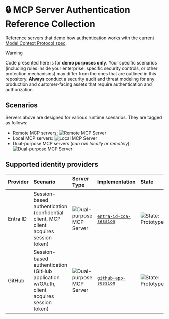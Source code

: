 # 🔒 MCP Server Authentication Reference Collection

Reference servers that demo how authentication works with the current [Model Context Protocol spec](https://spec.modelcontextprotocol.io/specification/2025-03-26/basic/authorization/).

>[!WARNING]
>Code presented here is for **demo purposes only**. Your specific scenarios (including rules inside your enterprise, specific security controls, or other protection mechanisms) may differ from the ones that are outlined in this repository. **Always** conduct a security audit and threat modeling for any production and customer-facing assets that require authentication and authorization.

## Scenarios

Servers above are designed for various runtime scenarios. They are tagged as follows:

- Remote MCP servers: ![Remote MCP Server](https://img.shields.io/badge/MCP%20Server-Remote-blue)
- Local MCP servers: ![Local MCP Server](https://img.shields.io/badge/MCP%20Server-Local-green)
- Dual-purpose MCP servers (_can run locally or remotely_): ![Dual-purpose MCP Server](https://img.shields.io/badge/MCP%20Server-Dual-cyan)

## Supported identity providers

| Provider | Scenario | Server Type | Implementation | State | Notes |
|:---------|:---------|:------------|:---------------|:------|:------|
| Entra ID | Session-based authentication (confidential client, MCP client acquires session token) | ![Dual-purpose MCP Server](https://img.shields.io/badge/MCP%20Server-Dual-cyan) | [`entra-id-cca-session`](/src/entra-id-cca-session/) | ![State: Prototype](https://img.shields.io/badge/State-Prototype-orange) | |
| GitHub   | Session-based authentication (GitHub application w/OAuth, client acquires session token) | ![Dual-purpose MCP Server](https://img.shields.io/badge/MCP%20Server-Dual-cyan) | [`github-app-session`](/src/github-app-session/) | ![State: Prototype](https://img.shields.io/badge/State-Prototype-orange) | |
